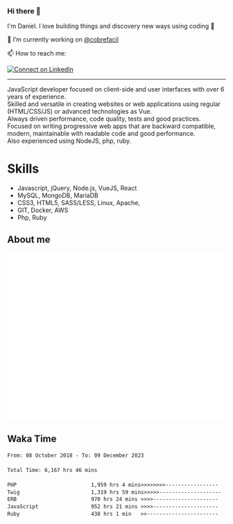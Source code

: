 ### Hi there 👋

I'm Daniel. I love building things and discovery new ways using coding :raised_hands: 

🔭 I’m currently working on [@cobrefacil](https://www.cobrefacil.com.br/)

📫 How to reach me:

[![Connect on LinkedIn](https://img.shields.io/badge/--linkedin?label=LinkedIn&logo=LinkedIn&style=social)](https://www.linkedin.com/in/daniel-cerverizzo/)

---

JavaScript developer focused on client-side and user interfaces with over 6 years of experience.  
Skilled and versatile in creating websites or web applications using regular (HTML/CSS/JS) or advanced technologies as Vue.  
Always driven performance, code quality, tests and good practices.  
 Focused on writing progressive web apps that are backward compatible, modern, maintainable with readable code and good performance.  
Also experienced using NodeJS, php, ruby. 


# Skills

 - Javascript, jQuery, Node.js, VueJS, React
 - MySQL, MongoDB, MariaDB    
 - CSS3, HTML5, SASS/LESS,  Linux, Apache,
 - GIT, Docker, AWS
 - Php, Ruby

## About me

![Metrics](/github-metrics.svg)

## Waka Time

<!--START_SECTION:waka-->

```txt
From: 08 October 2018 - To: 09 December 2023

Total Time: 6,167 hrs 46 mins

PHP                        1,959 hrs 4 mins>>>>>>>>-----------------   31.76 %
Twig                       1,319 hrs 59 mins>>>>>--------------------   21.40 %
ERB                        970 hrs 24 mins >>>>---------------------   15.73 %
JavaScript                 952 hrs 21 mins >>>>---------------------   15.44 %
Ruby                       438 hrs 1 min   >>-----------------------   07.10 %
```

<!--END_SECTION:waka-->

